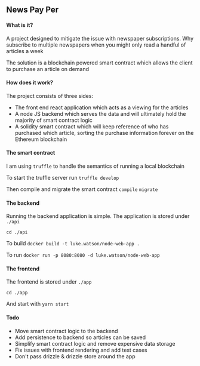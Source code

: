 ## News Pay Per

#### What is it?

A project designed to mitigate the issue with newspaper subscriptions. Why subscribe to multiple newspapers when you might only read a handful of articles a week

The solution is a blockchain powered smart contract which allows the client to purchase an article on demand

#### How does it work?

The project consists of three sides: 
- The front end react application which acts as a viewing for the articles
- A node JS backend which serves the data and will ultimately hold the majority of smart contract logic
- A solidity smart contract which will keep reference of who has purchased which article, sorting the purchase information forever on the Ethereum blockchain  

#### The smart contract

I am using `truffle` to handle the semantics of running a local blockchain

To start the truffle server run `truffle develop`

Then compile and migrate the smart contract `compile` `migrate`

#### The backend

Running the backend application is simple. The application is stored under `./api`

`cd ./api`

To build `docker build -t luke.watson/node-web-app .`

To run `docker run -p 8080:8080 -d luke.watson/node-web-app`

#### The frontend

The frontend is stored under `./app`

`cd ./app`

And start with `yarn start`

#### Todo

- Move smart contract logic to the backend
- Add persistence to backend so articles can be saved
- Simplify smart contract logic and remove expensive data storage
- Fix issues with frontend rendering and add test cases
- Don't pass drizzle & drizzle store around the app